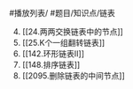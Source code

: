 #播放列表/ #题目/知识点/链表

4. [[24.两两交换链表中的节点]]
5. [[25.K个一组翻转链表]]
8. [[142.环形链表II]]
9. [[148.排序链表]]
15. [[2095.删除链表的中间节点]]